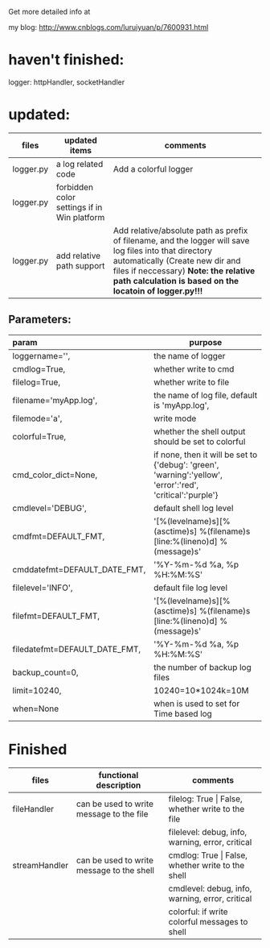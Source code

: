 Get more detailed info at 

my blog:  <url>http://www.cnblogs.com/luruiyuan/p/7600931.html<url>

# haven't finished:

logger: httpHandler, socketHandler

# updated:

| files     | updated items                            | comments                                 |
| --------- | ---------------------------------------- | ---------------------------------------- |
| logger.py | a log related code                       | Add a colorful logger                    |
| logger.py | forbidden color settings if in Win platform |                                          |
| logger.py | add relative path support                | Add relative/absolute path as prefix of filename, and the logger will save log files into that directory automatically (Create new dir and files if neccessary) **Note: the relative path calculation is based on the locatoin of logger.py!!!** |

## Parameters:

| param                         | purpose                                  |
| :---------------------------- | ---------------------------------------- |
| loggername='',                | the name of logger                       |
| cmdlog=True,                  | whether write to cmd                     |
| filelog=True,                 | whether write to file                    |
| filename='myApp.log',         | the name of log file, default is 'myApp.log', |
| filemode='a',                 | write mode                               |
| colorful=True,                | whether the shell output should be set to colorful |
| cmd_color_dict=None,          | if none, then it will be set to  {'debug': 'green', 'warning':'yellow', 'error':'red', 'critical':'purple'} |
| cmdlevel='DEBUG',             | default shell log level                  |
| cmdfmt=DEFAULT_FMT,           | '\[%(levelname)s\]\[%(asctime)s\] %(filename)s [line:%(lineno)d] %(message)s' |
| cmddatefmt=DEFAULT_DATE_FMT,  | '%Y-%m-%d %a, %p %H:%M:%S'               |
| filelevel='INFO',             | default file log level                   |
| filefmt=DEFAULT_FMT,          | '\[%(levelname)s\]\[%(asctime)s\] %(filename)s [line:%(lineno)d] %(message)s' |
| filedatefmt=DEFAULT_DATE_FMT, | '%Y-%m-%d %a, %p %H:%M:%S'               |
| backup_count=0,               | the number of backup log files           |
| limit=10240,                  | 10240=10*1024k=10M                       |
| when=None                     | when is used to set for Time based log   |



# Finished

| files         | functional description                   | comments                                 |
| ------------- | ---------------------------------------- | ---------------------------------------- |
| fileHandler   | can be used to write message to the file | filelog: True \| False, whether write to the file |
|               |                                          | filelevel: debug, info, warning, error, critical |
| streamHandler | can be used to write message to the shell | cmdlog: True \| False, whether write to the shell |
|               |                                          | cmdlevel: debug, info, warning, error, critical |
|               |                                          | colorful: if write colorful messages to shell |

